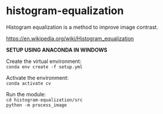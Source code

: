 # histogram-equalization  

Histogram equalization is a method to improve image contrast.

https://en.wikipedia.org/wiki/Histogram_equalization

**SETUP USING ANACONDA IN WINDOWS**  

Create the virtual environment:  
`conda env create -f setup.yml`

Activate the environment:  
`conda activate cv`

Run the module:  
`cd histogram-equalization/src`  
`python -m process_image`
